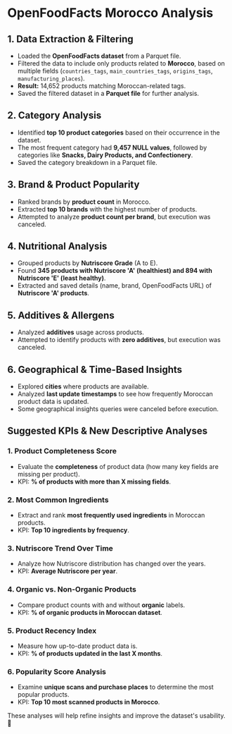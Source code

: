 # OpenFoodFacts Morocco Analysis

## 1. Data Extraction & Filtering
- Loaded the **OpenFoodFacts dataset** from a Parquet file.
- Filtered the data to include only products related to **Morocco**, based on multiple fields (`countries_tags`, `main_countries_tags`, `origins_tags`, `manufacturing_places`).
- **Result:** 14,652 products matching Moroccan-related tags.
- Saved the filtered dataset in a **Parquet file** for further analysis.

## 2. Category Analysis
- Identified **top 10 product categories** based on their occurrence in the dataset.
- The most frequent category had **9,457 NULL values**, followed by categories like **Snacks, Dairy Products, and Confectionery**.
- Saved the category breakdown in a Parquet file.

## 3. Brand & Product Popularity
- Ranked brands by **product count** in Morocco.
- Extracted **top 10 brands** with the highest number of products.
- Attempted to analyze **product count per brand**, but execution was canceled.

## 4. Nutritional Analysis
- Grouped products by **Nutriscore Grade** (A to E).
- Found **345 products with Nutriscore 'A' (healthiest) and 894 with Nutriscore 'E' (least healthy)**.
- Extracted and saved details (name, brand, OpenFoodFacts URL) of **Nutriscore 'A' products**.

## 5. Additives & Allergens
- Analyzed **additives** usage across products.
- Attempted to identify products with **zero additives**, but execution was canceled.

## 6. Geographical & Time-Based Insights
- Explored **cities** where products are available.
- Analyzed **last update timestamps** to see how frequently Moroccan product data is updated.
- Some geographical insights queries were canceled before execution.

## Suggested KPIs & New Descriptive Analyses
### 1. Product Completeness Score
- Evaluate the **completeness** of product data (how many key fields are missing per product).
- KPI: **% of products with more than X missing fields**.

### 2. Most Common Ingredients
- Extract and rank **most frequently used ingredients** in Moroccan products.
- KPI: **Top 10 ingredients by frequency**.

### 3. Nutriscore Trend Over Time
- Analyze how Nutriscore distribution has changed over the years.
- KPI: **Average Nutriscore per year**.

### 4. Organic vs. Non-Organic Products
- Compare product counts with and without **organic** labels.
- KPI: **% of organic products in Moroccan dataset**.

### 5. Product Recency Index
- Measure how up-to-date product data is.
- KPI: **% of products updated in the last X months**.

### 6. Popularity Score Analysis
- Examine **unique scans and purchase places** to determine the most popular products.
- KPI: **Top 10 most scanned products in Morocco**.

These analyses will help refine insights and improve the dataset's usability. 🚀
